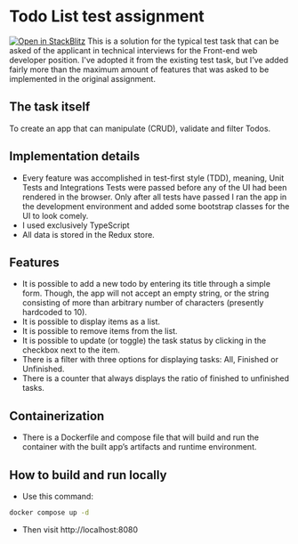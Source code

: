 # Todo List test assignment
[![Open in StackBlitz](https://developer.stackblitz.com/img/open_in_stackblitz.svg)](https://stackblitz.com/github/arslan-dev/todo-list)
This is a solution for the typical test task that can be asked of the applicant in technical interviews for the Front-end web developer position. I've adopted it from the existing test task, but I’ve added fairly more than the maximum amount of features that was asked to be implemented in the original assignment.
## The task itself
To create an app that can manipulate (CRUD), validate and filter Todos.
## Implementation details
- Every feature was accomplished in test-first style (TDD), meaning, Unit Tests and Integrations Tests were passed before any of the UI had been rendered in the browser. Only after all tests have passed I ran the app in the development environment and added some bootstrap classes for the UI to look comely.
- I used exclusively TypeScript
- All data is stored in the Redux store.
## Features
- It is possible to add a new todo by entering its title through a simple form. Though, the app will not accept an empty string, or the string consisting of more than arbitrary number of characters (presently hardcoded to 10).
- It is possible to display items as a list.
- It is possible to remove items from the list.
- It is possible to update (or toggle) the task status by clicking in the checkbox next to the item.
- There is a filter with three options for displaying tasks: All, Finished or Unfinished.
- There is a counter that always displays the ratio of finished to unfinished tasks.
## Containerization
- There is a Dockerfile and compose file that will build and run the container with the built app’s artifacts and runtime environment.
## How to build and run locally
- Use this command:
```bash
docker compose up -d
```
- Then visit http://localhost:8080
